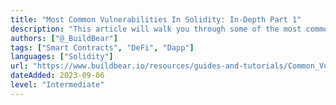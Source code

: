 ```yaml
---
title: "Most Common Vulnerabilities In Solidity: In-Depth Part 1"
description: "This article will walk you through some of the most common vulnerabilities in Solidity, such as Reentrancy, Incorrect Calculations, Oracle Failure/Manipulation, Weak Access Control, and Frontrunning Attacks. Not only that, but we’ll guide you on the solutions and prevention techniques to keep your contracts safe."
authors: ["@_BuildBear"]
tags: ["Smart Contracts", "DeFi", "Dapp"]
languages: ["Solidity"]
url: "https://www.buildbear.io/resources/guides-and-tutorials/Common_Vulnerabilities_part_1"
dateAdded: 2023-09-06
level: "Intermediate"
---
```


